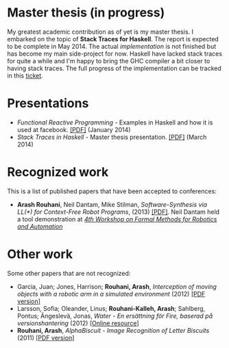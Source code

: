 # Master thesis (in progress)

My greatest academic contribution as of yet is my master thesis. I
embarked on the topic of **Stack Traces for Haskell**. The report is
expected to be complete in May 2014. The actual *implementation* is not
finished but has become my main side-project for now. Haskell have
lacked stack traces for quite a while and I'm happy to bring the GHC
compiler a bit closer to having stack traces. The full progress of the
implementation can be tracked in this [ticket].

[ticket]: http://ghc.haskell.org/trac/ghc/ticket/3693

# Presentations

  * *Functional Reactive Programming* - Examples in Haskell and how it is used at facebook. [[PDF]][frp-chalmers-presentation] (January 2014)
  * *Stack Traces in Haskell* - Master thesis presentation. [[PDF]][master-presentation] (March 2014)

[master-presentation]: /presentations/master-presentation.pdf
[frp-chalmers-presentation]: /presentations/frp-chalmers-presentation.odp

# Recognized work

This is a list of published papers that have been accepted to conferences:

  * **Arash Rouhani**, Neil Dantam, Mike Stilman,
    *Software-Synthesis via LL(\*) for Context-Free Robot Programs*, (2013)
    [[PDF]](/papers/ll-star.pdf). Neil Dantam held a tool demonstration at
    [*4th Workshop on Formal Methods for Robotics and Automation*][RSS13]

[RSS13]: http://verifiablerobotics.com/RSS13/index.html

# Other work

Some other papers that are not recognized:

  * Garcia, Juan; Jones, Harrison; **Rouhani, Arash**, *Interception of moving objects with a robotic arm in a simulated environment* (2012) [[PDF version]](/papers/interception.pdf)
  * Larsson, Sofia; Oleander, Linus; **Rouhani-Kalleh, Arash**; Sahlberg,
    Pontus; Ängeslevä, Jonas, *Water - En ersättning för Fire, baserad på
    versionshantering* (2012) [[Online
    resource]](http://publications.lib.chalmers.se/publication/159905-water-en-ersattning-for-fire-baserad-pa-versionshantering)
  * **Rouhani, Arash**, *AlphaBiscuit - Image Recognition of Letter Biscuits* (2011) [[PDF version]](/papers/alphabiscuit.pdf)
